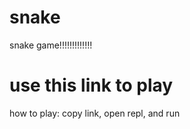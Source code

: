# snake
snake game!!!!!!!!!!!!!
# use this link to play

how to play:
copy link, open repl, and run
